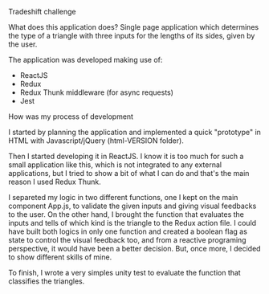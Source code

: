 Tradeshift challenge

What does this application does?
Single page application which determines the type of a triangle with three inputs for the lengths of its sides, given by the user.

The application was developed making use of:
- ReactJS
- Redux 
- Redux Thunk middleware (for async requests)
- Jest 

How was my process of development

I started by planning the application and implemented a quick "prototype" in HTML with Javascript/jQuery (html-VERSION folder).

Then I started developing it in ReactJS. I know it is too much for such a small application like this, which is not integrated to any external applications, but I tried to show a bit of what I can do and that's the main reason I used Redux Thunk. 

I separeted my logic in two different functions, one I kept on the main component App.js, to validate the given inputs and giving visual feedbacks to the user. On the other hand, I brought the function that evaluates the inputs and tells of which kind is the triangle to the Redux action file. I could have built both logics in only one function and created a boolean flag as state to control the visual feedback too, and from a reactive programing perspective, it would have been a better decision. But, once more, I decided to show different skills of mine.

To finish, I wrote a very simples unity test to evaluate the function that classifies the triangles.
